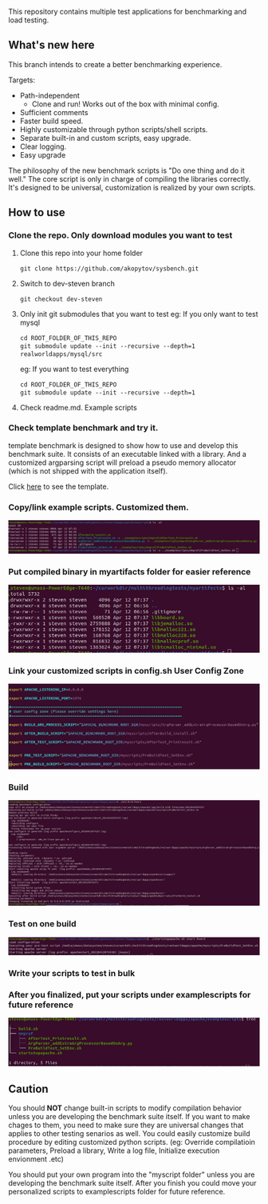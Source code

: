 This repository contains multiple test applications for benchmarking and load testing.

## What's new here

This branch intends to create a better benchmarking experience.

Targets:
- Path-independent
  - Clone and run! Works out of the box with minimal config.
- Sufficient comments
- Faster build speed.
- Highly customizable through python scripts/shell scripts.
- Separate built-in and custom scripts, easy upgrade.
- Clear logging.
- Easy upgrade

The philosophy of the new benchmark scripts is "Do one thing and do it well." The core script is only in charge of compiling the libraries correctly. It's designed to be universal, customization is realized by your own scripts.

## How to use

### Clone the repo. Only download modules you want to test

1. Clone this repo into your home folder
    ```
    git clone https://github.com/akopytov/sysbench.git
    ```
    
2. Switch to dev-steven branch
    ```
    git checkout dev-steven
    ```
    
3. Only init git submodules that you want to test
    eg: If you only want to test mysql
    
    ```
    cd ROOT_FOLDER_OF_THIS_REPO
    git submodule update --init --recursive --depth=1 realworldapps/mysql/src
    ```
    eg: If you want to test everything
    ```
    cd ROOT_FOLDER_OF_THIS_REPO
    git submodule update --init --recursive --depth=1
    ```
    
4. Check readme.md. Example scripts


### Check template benchmark and try it.

template benchmark is designed to show how to use and develop this benchmark suite. It consists of an executable linked with a library. And a customized argparsing script will preload a pseudo memory allocator (which is not shipped with the application itself). 

Click [here](/template) to see the template.

### Copy/link example scripts. Customized them.
![image-20210412073432617](imgs/image-20210412073432617.png)

### Put compiled binary in myartifacts folder for easier reference

![image-20210412073829556](imgs/image-20210412073829556.png)

### Link your customized scripts in config.sh User Config Zone

![image-20210412073604251](imgs/image-20210412073604251.png)

### Build

![image-20210412074504714](imgs/image-20210412074504714.png)

### Test on one build

![image-20210412074546705](imgs/image-20210412074546705.png)

### Write your scripts to test in bulk

### After you finalized, put your scripts under examplescripts for future reference

![image-20210412074733503](imgs/image-20210412074733503.png)

## Caution

You should **NOT** change built-in scripts to modify compilation behavior unless you are developing the benchmark suite itself. If you want to make chages to them, you need to make sure they are universal changes that applies to other testing senarios as well. You could easily customize build procedure by editing customized python scripts. (eg: Override compilatioin parameters, Preload a library, Write a log file, Initialize execution envionment .etc)

You should put your own program into the "myscript folder" unless you are developing the benchmark suite itself. After you finish you could move your personalized scripts to examplescripts folder for future reference.